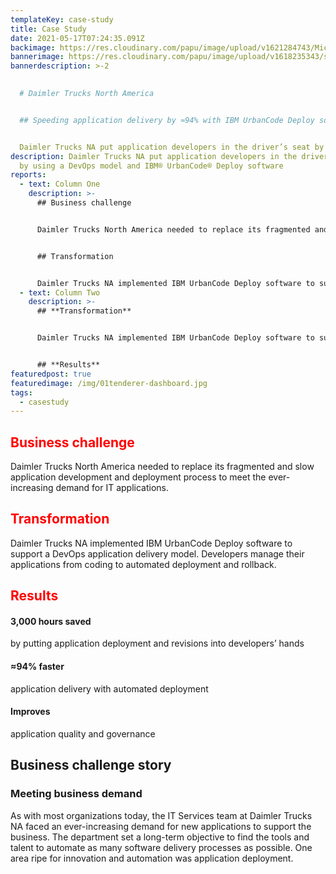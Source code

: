 ```yaml
---
templateKey: case-study
title: Case Study
date: 2021-05-17T07:24:35.091Z
backimage: https://res.cloudinary.com/papu/image/upload/v1621284743/MicroServices/Microservices_Header_yqd8eu.jpg
bannerimage: https://res.cloudinary.com/papu/image/upload/v1618235343/step-graphic_hyyoyt.gif
bannerdescription: >-2
   

  # Daimler Trucks North America


  ## Speeding application delivery by ≈94% with IBM UrbanCode Deploy software


  Daimler Trucks NA put application developers in the driver’s seat by using a DevOps model and IBM® UrbanCode® Deploy software to manage application delivery, speeding application deployment and improving quality and control.
description: Daimler Trucks NA put application developers in the driver’s seat
  by using a DevOps model and IBM® UrbanCode® Deploy software
reports:
  - text: Column One
    description: >-
      ## Business challenge


      Daimler Trucks North America needed to replace its fragmented and slow application development and deployment process to meet the ever-increasing demand for IT applications.


      ## Transformation


      Daimler Trucks NA implemented IBM UrbanCode Deploy software to support a DevOps application delivery model. Developers manage their applications from coding to automated deployment and rollback.
  - text: Column Two
    description: >-
      ## **Transformation**


      Daimler Trucks NA implemented IBM UrbanCode Deploy software to support a DevOps application delivery model. Developers manage their applications from coding to automated deployment and rollback.


      ## **Results**
featuredpost: true
featuredimage: /img/01tenderer-dashboard.jpg
tags:
  - casestudy
---
```

 

## <h2 style="color: red">Business challenge</h2>

Daimler Trucks North America needed to replace its fragmented and slow application development and deployment process to meet the ever-increasing demand for IT applications.

## <h2 style="color: red">Transformation</h2>

Daimler Trucks NA implemented IBM UrbanCode Deploy software to support a DevOps application delivery model. Developers manage their applications from coding to automated deployment and rollback.

## <h2 style="color: red">Results</h2>

#### 3,000 hours saved

by putting application deployment and revisions into developers’ hands

#### ≈94% faster

application delivery with automated deployment

#### Improves

application quality and governance

## Business challenge story

### Meeting business demand

As with most organizations today, the IT Services team at Daimler Trucks NA faced an ever-increasing demand for new applications to support the business. The department set a long-term objective to find the tools and talent to automate as many software delivery processes as possible. One area ripe for innovation and automation was application deployment.